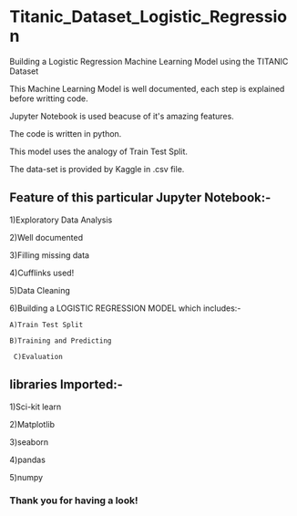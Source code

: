 # Titanic_Dataset_Logistic_Regression

Building a Logistic Regression Machine Learning Model using the TITANIC Dataset 

This Machine Learning Model is well documented, each step is explained before writting code.

Jupyter Notebook is used beacuse of it's amazing features.

The code is written in python.

This model uses the analogy of Train Test Split.

The data-set is provided by Kaggle in .csv file.




## Feature of this particular Jupyter Notebook:-

1)Exploratory Data Analysis  

2)Well documented

3)Filling missing data

4)Cufflinks used!

5)Data Cleaning

6)Building a LOGISTIC REGRESSION MODEL which includes:-

    A)Train Test Split

    B)Training and Predicting

     C)Evaluation




## libraries Imported:- 

1)Sci-kit learn

2)Matplotlib

3)seaborn

4)pandas

5)numpy








### Thank you for having a look!
